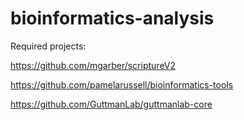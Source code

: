 bioinformatics-analysis
=======================

Required projects:

https://github.com/mgarber/scriptureV2

https://github.com/pamelarussell/bioinformatics-tools

https://github.com/GuttmanLab/guttmanlab-core

